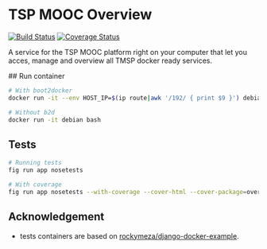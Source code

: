 TSP MOOC Overview
=================

[![Build Status](https://travis-ci.org/pfe-asr-2014/tsp-mooc-overview.svg?branch=master)](https://travis-ci.org/pfe-asr-2014/tsp-mooc-overview)
[![Coverage Status](https://img.shields.io/coveralls/pfe-asr-2014/tsp-mooc-overview.svg)](https://coveralls.io/r/pfe-asr-2014/tsp-mooc-overview)

A service for the TSP MOOC platform right on your computer that let you acces, manage and overview all TMSP docker ready services.

## Run container

```sh
# With boot2docker
docker run -it --env HOST_IP=$(ip route|awk '/192/ { print $9 }') debian bash

# Without b2d
docker run -it debian bash
```

## Tests

```sh
# Running tests
fig run app nosetests

# With coverage
fig run app nosetests --with-coverage --cover-html --cover-package=overview

```

## Acknowledgement

* tests containers are based on [rockymeza/django-docker-example](https://github.com/rockymeza/django-docker-example).
